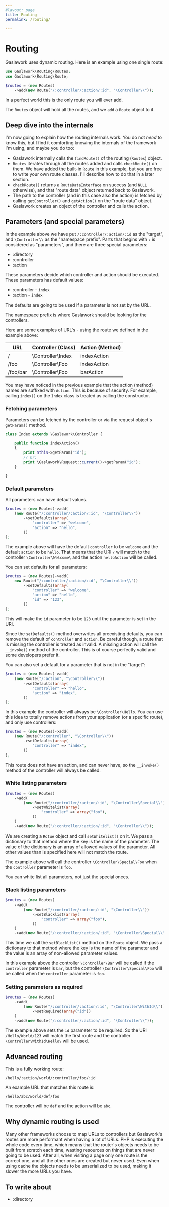 ```yaml
---
#layout: page
title: Routing
permalink: /routing/

---
```

# Routing

Gaslawork uses dynamic routing. Here is an example using one single route:

```php
use Gaslawork\Routing\Routes;
use Gaslawork\Routing\Route;

$routes = (new Routes)
    ->add(new Route("/:controller/:action/:id", "\Controller\\"));
```

In a perfect world this is the only route you will ever add.

The `Routes` object will hold all the routes, and we `add` a `Route` object to it.

## Deep dive into the internals

I'm now going to explain how the routing internals work. You do not _need_ to know this, but I find it comforting knowing the internals of the framework I'm using, and maybe you do too:

- Gaslawork internally calls the `findRoute()` of the routing (`Routes`) object.
- `Routes` iterates through all the routes added and calls `checkRoute()` on them. We have added the built-in `Route` in this example, but you are free to write your own route classes. I'll describe how to do that in a later section.
- `checkRoute()` returns a `RouteDataInterface` on success (and `NULL` otherwise), and that "route data" object returned back to Gaslawork.
- The path to the controller (and in this case also the action) is fetched by calling `getController()` and `getAction()` on the "route data" object.
- Gaslawork creates an object of the controller and calls the action.

## Parameters (and special parameters)

In the example above we have put `/:controller/:action/:id` as the "target", and `\Controller\\` as the "namespace prefix". Parts that begins with `:` is considered as "parameters", and there are three special parameters:

- :directory
- :controller
- :action

These parameters decide which controller and action should be executed. These parameters has default values:

- :controller - `index`
- :action - `index`

The defaults are going to be used if a parameter is not set by the URL.

The namespace prefix is where Gaslawork should be looking for the controllers.

Here are some examples of URL's - using the route we defined in the example above:

| URL      | Controller (Class) | Action (Method) |
| -------- | ------------------ | --------------- |
| /        | \Controller\Index  | indexAction     |
| /foo     | \Controller\Foo    | indexAction     |
| /foo/bar | \Controller\Foo    | barAction       |

You may have noticed in the previous example that the action (method) names are suffixed with `Action`. This is because of security. For example, calling `index()` on the `Index` class is treated as calling the constructor.

### Fetching parameters

Parameters can be fetched by the controller or via the request object's `getParam()` method.

```php
class Index extends \Gaslawork\Controller {

    public function indexAction()
    {
        print $this->getParam("id");
        // Or:
        print \Gaslawork\Request::current()->getParam("id");
    }

}
```

### Default parameters

All parameters can have default values.

```php
$routes = (new Routes)->add(
    (new Route("/:controller/:action/:id", "\Controller\\"))
        ->setDefaults(array(
            "controller" => "welcome",
            "action" => "hello",
        ))
);
```

The example above will have the default `controller` to be `welcome` and the default `action` to be `hello`. That means that the URI `/` will match to the controller `\Controller\Welcome\` and the action `helloAction` will be called.

You can set defaults for all parameters:

```php
$routes = (new Routes)->add(
    new Route("/:controller/:action/:id", "\Controller\\"))
        ->setDefaults(array(
            "controller" => "welcome",
            "action" => "hello",
            "id" => "123",
        ))
);
```

This will make the `id` parameter to be `123` until the parameter is set in the URI.

Since the `setDefaults()` method overwrites all preexisting defaults, you can remove the default of `controller` and `action`. Be careful though, a route that is missing the controller is treated as invalid. A missing action will call the `__invoke()` method of the controller. This is of course perfectly valid and some developers prefer it.

You can also set a default for a parameter that is not in the "target":

```php
$routes = (new Routes)->add(
    (new Route("/:action", "\Controller\\"))
        ->setDefaults(array(
            "controller" => "hello",
            "action" => "index",
        ))
);
```

In this example the controller will always be `\Controller\Hello`. You can use this idea to totally remove actions from your application (or a specific route), and only use controllers:

```php
$routes = (new Routes)->add(
    (new Route("/:controller", "\Controller\\"))
        ->setDefaults(array(
            "controller" => "index",
        ))
);
```

This route does not have an action, and can never have, so the `__invoke()` method of the controller will always be called.

### White listing parameters

```php
$routes = (new Routes)
    ->add(
        (new Route("/:controller/:action/:id", "\Controller\Special\\"))
            ->setWhitelist(array(
                "controller" => array("foo"),
            ))
    )
    ->add(new Route("/:controller/:action/:id", "\Controller\\"));
```

We are creating a `Rotue` object and call `setWhitelist()` on it. We pass a dictionary to that method where the key is the name of the parameter. The value of the dictionary is an array of allowed values of the parameter. All other values than is specified here will not match the route.

The example above will call the controller `\Controller\Special\Foo` when the `controller` parameter is `foo`.

You can white list all parameters, not just the special onces.

### Black listing parameters

```php
$routes = (new Routes)
    ->add(
        (new Route("/:controller/:action/:id", "\Controller\\"))
            ->setBlacklist(array(
                "controller" => array("foo"),
            ))
    )
    ->add(new Route("/:controller/:action/:id", "\Controller\Special\\"));
```

This time we call the `setBlacklist()` method on the `Route` object. We pass a dictionary to that method where the key is the name of the parameter and the value is an array of non-allowed parameter values.

In this example above the controller `\Controller\Bar` will be called if the `controller` parameter is `bar`, but the controller `\Controller\Special\Foo` will be called when the `controller` parameter is `foo`.

### Setting parameters as required

```php
$routes = (new Routes)
    ->add(
        (new Route("/:controller/:action/:id", "\Controller\WithId\\"))
            ->setRequired(array("id"))
    )
    ->add(new Route("/:controller/:action/:id", "\Controller\\"));
```

The example above sets the `id` parameter to be required. So the URI `/Hello/World/123` will match the first route and the controller `\Controller\WithId\Hello\` will be used.

## Advanced routing

This is a fully working route:

`/hello/:action/world/:controller/foo/:id`

An example URL that matches this route is:

`/hello/abc/world/def/foo`

The controller will be `def` and the action will be `abc`.

## Why dynamic routing is used

Many other frameworks choose to map URLs to controllers but Gaslawork's routes are more performant when having a lot of URLs. PHP is executing the whole code every time, which means that the router's objects needs to be built from scratch each time, wasting resources on things that are never going to be used. After all, when visiting a page only one route is the correct one, and all the other ones are created but never used. Even when using cache the objects needs to be unserialized to be used, making it slower the more URLs you have.

## To write about

* :directory

